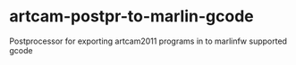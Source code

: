 # artcam-postpr-to-marlin-gcode
Postprocessor for exporting artcam2011 programs in to marlinfw supported gcode
